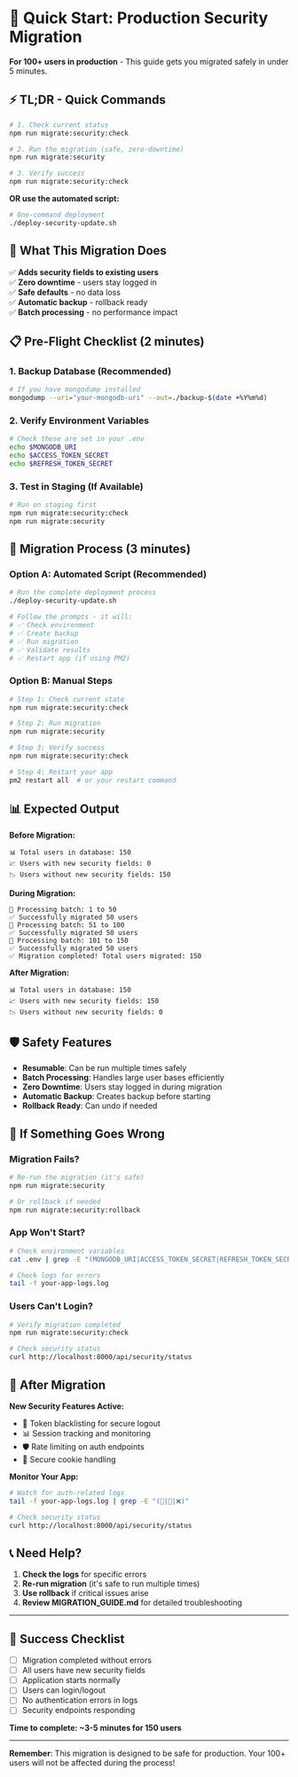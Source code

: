 # 🚀 Quick Start: Production Security Migration

**For 100+ users in production** - This guide gets you migrated safely in under 5 minutes.

## ⚡ TL;DR - Quick Commands

```bash
# 1. Check current status
npm run migrate:security:check

# 2. Run the migration (safe, zero-downtime)
npm run migrate:security

# 3. Verify success
npm run migrate:security:check
```

**OR use the automated script:**

```bash
# One-command deployment
./deploy-security-update.sh
```

## 🎯 What This Migration Does

✅ **Adds security fields to existing users**  
✅ **Zero downtime** - users stay logged in  
✅ **Safe defaults** - no data loss  
✅ **Automatic backup** - rollback ready  
✅ **Batch processing** - no performance impact  

## 📋 Pre-Flight Checklist (2 minutes)

### 1. **Backup Database** (Recommended)
```bash
# If you have mongodump installed
mongodump --uri="your-mongodb-uri" --out=./backup-$(date +%Y%m%d)
```

### 2. **Verify Environment Variables**
```bash
# Check these are set in your .env
echo $MONGODB_URI
echo $ACCESS_TOKEN_SECRET  
echo $REFRESH_TOKEN_SECRET
```

### 3. **Test in Staging** (If Available)
```bash
# Run on staging first
npm run migrate:security:check
npm run migrate:security
```

## 🚀 Migration Process (3 minutes)

### Option A: Automated Script (Recommended)
```bash
# Run the complete deployment process
./deploy-security-update.sh

# Follow the prompts - it will:
# ✅ Check environment
# ✅ Create backup  
# ✅ Run migration
# ✅ Validate results
# ✅ Restart app (if using PM2)
```

### Option B: Manual Steps
```bash
# Step 1: Check current state
npm run migrate:security:check

# Step 2: Run migration
npm run migrate:security

# Step 3: Verify success
npm run migrate:security:check

# Step 4: Restart your app
pm2 restart all  # or your restart command
```

## 📊 Expected Output

**Before Migration:**
```
📊 Total users in database: 150
📈 Users with new security fields: 0
📉 Users without new security fields: 150
```

**During Migration:**
```
🔄 Processing batch: 1 to 50
✅ Successfully migrated 50 users
🔄 Processing batch: 51 to 100  
✅ Successfully migrated 50 users
🔄 Processing batch: 101 to 150
✅ Successfully migrated 50 users
✅ Migration completed! Total users migrated: 150
```

**After Migration:**
```
📊 Total users in database: 150
📈 Users with new security fields: 150
📉 Users without new security fields: 0
```

## 🛡️ Safety Features

- **Resumable**: Can be run multiple times safely
- **Batch Processing**: Handles large user bases efficiently  
- **Zero Downtime**: Users stay logged in during migration
- **Automatic Backup**: Creates backup before starting
- **Rollback Ready**: Can undo if needed

## 🚨 If Something Goes Wrong

### **Migration Fails?**
```bash
# Re-run the migration (it's safe)
npm run migrate:security

# Or rollback if needed
npm run migrate:security:rollback
```

### **App Won't Start?**
```bash
# Check environment variables
cat .env | grep -E "(MONGODB_URI|ACCESS_TOKEN_SECRET|REFRESH_TOKEN_SECRET)"

# Check logs for errors
tail -f your-app-logs.log
```

### **Users Can't Login?**
```bash
# Verify migration completed
npm run migrate:security:check

# Check security status
curl http://localhost:8000/api/security/status
```

## 🎉 After Migration

**New Security Features Active:**
- 🚫 Token blacklisting for secure logout
- 📊 Session tracking and monitoring
- 🛡️ Rate limiting on auth endpoints
- 🍪 Secure cookie handling

**Monitor Your App:**
```bash
# Watch for auth-related logs
tail -f your-app-logs.log | grep -E "(🔐|🚨|❌)"

# Check security status
curl http://localhost:8000/api/security/status
```

## 📞 Need Help?

1. **Check the logs** for specific errors
2. **Re-run migration** (it's safe to run multiple times)
3. **Use rollback** if critical issues arise
4. **Review MIGRATION_GUIDE.md** for detailed troubleshooting

---

## 🏁 Success Checklist

- [ ] Migration completed without errors
- [ ] All users have new security fields
- [ ] Application starts normally
- [ ] Users can login/logout
- [ ] No authentication errors in logs
- [ ] Security endpoints responding

**Time to complete: ~3-5 minutes for 150 users**

---

**Remember**: This migration is designed to be safe for production. Your 100+ users will not be affected during the process! 
